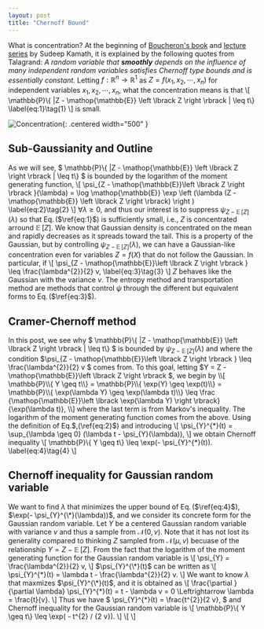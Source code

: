 ```yaml
---
layout: post
title: "Chernoff Bound"
---
```

What is concentration?
At the beginning of 
[Boucheron's book](https://www.hse.ru/data/2016/11/24/1113029206/Concentration%20inequalities.pdf) and
[lecture series](https://www.youtube.com/watch?v=NzMKIXsXJOE) by Sudeep Kamath,
it is explained by the following quotes from Talagrand:
*A random variable that **smoothly** depends on the influence of many independent
random variables satisfies Chernoff type bounds and is essentially constant.*
Letting $f: \mathbb{R}^{n} \rightarrow \mathbb{R}^{1}$ as $Z = f(x_{1}, x_{2}, \cdots, x_{n})$ for independent variables $x_{1}, x_{2}, \cdots, x_{n}$,
what the concentration means is that
\\[
    \mathbb{P}\\{ |Z - \mathop{\mathbb{E}} \left \lbrack Z \right \rbrack | \leq t\\} \label{eq:1}\tag{1}
\\]
is small.

![Concentration]({{site.baseurl}}/img/Chernoff/fig_concentration.png){: .centered width="500" }

## Sub-Gaussianity and Outline

As we will see, $  \mathbb{P}\\{ |Z - \mathop{\mathbb{E}} \left \lbrack Z \right \rbrack | \leq t\\} $ is bounded 
by the logarithm of the moment generating function,
\\[
    \psi_{Z - \mathop{\mathbb{E}}\left \lbrack Z \right \rbrack }(\lambda) 
    =
    \log \mathop{\mathbb{E}} \exp \left (\lambda (Z - \mathop{\mathbb{E}} \left \lbrack Z \right \rbrack) \right )
    \label{eq:2}\tag{2}
\\]
$\forall \lambda \geq 0$,
and thus our interest is to suppress $\psi_{Z - \mathop{\mathbb{E}}\left \lbrack Z \right \rbrack }(\lambda)$ so that 
Eq.$\,$($\ref{eq:1}$) is sufficiently small, i.e.,
$Z$ is concentrated arround $\mathop{\mathbb{E}} \left \lbrack Z \right \rbrack$.
We know that Gaussian density is concentrated on the mean and rapidly decreases as it spreads toward the tail.
This is a property of the Gaussian, but by controlling $\psi_{Z - \mathop{\mathbb{E}}\left \lbrack Z \right \rbrack }(\lambda)$,
we can have a Gaussian-like concentration even for variables $Z=f(X)$ that do not follow the Gaussian.
In particular, if 
\\[
    \psi_{Z - \mathop{\mathbb{E}}\left \lbrack Z \right \rbrack } \leq \frac{\lambda^{2}}{2} v, 
    \label{eq:3}\tag{3}
\\]
$Z$ behaves like the Gaussian with the variance $v$.
The entropy method and transportation method are methods that control $\psi$ through the different but equivalent forms to Eq.$\,$($\ref{eq:3}$).

## Cramer-Chernoff method
In this post, we see why $  \mathbb{P}\\{ |Z - \mathop{\mathbb{E}} \left \lbrack Z \right \rbrack | \leq t\\} $ is bounded 
by  $\psi_{Z - \mathop{\mathbb{E}}\left \lbrack Z \right \rbrack }(\lambda)$
and 
where the condition $\psi_{Z - \mathop{\mathbb{E}}\left \lbrack Z \right \rbrack } \leq \frac{\lambda^{2}}{2} v $ comes from.
To this goal, letting $Y = Z - \mathop{\mathbb{E}}\left \lbrack Z \right \rbrack $, we begin by 
\\[
    \mathbb{P}\\{ Y \geq t\\}
    = 
    \mathbb{P}\\{ \exp(Y) \geq \exp(t)\\}
    =
    \mathbb{P}\\{ \exp(\lambda Y) \geq \exp(\lambda t)\\}
    \leq
    \frac
    {\mathop{\mathbb{E}}\left \lbrack \exp(\lambda Y) \right \rbrack}
    {\exp(\lambda t)},
\\]
where the last term is from Markov's inequality.
The logarithm of the moment generating function comes from the above.
Using the definition of Eq.$\,$($\ref{eq:2}$) and introducing
\\[
    \psi_{Y}^{\*}(t) 
    =
    \sup_{\lambda \geq 0} (\lambda t - \psi_{Y}(\lambda)),
\\]
we obtain Chernoff inequality
\\[
    \mathbb{P}\\{ Y \geq t\\}
    \leq
    \exp(- \psi_{Y}^{\*}(t)).
    \label{eq:4}\tag{4}
\\]

## Chernoff inequality for Gaussian random variable
We want to find $\lambda$ that minimizes the upper bound of Eq.$\,$($\ref{eq:4}$), $\exp(- \psi_{Y}^{\*}(\lambda))$,
and we consider its concrete form for the Gaussian random variable.
Let $Y$ be a centered Gaussian random variable with variance $v$ and thus a sample from $\mathcal{N}(0, v)$.
Note that 
it has not lost its generality compared to thinking $Z$ sampled from $\mathcal{N}(\mu, v)$
becuase of the relationship 
$Y = Z - \mathop{\mathbb{E}} \left \lbrack Z \right \rbrack$.
From the fact that 
the logarithm of the moment generating function for the Gaussian random variable is
\\[
    \psi_{Y} = \frac{\lambda^{2}}{2} v,
\\]
$\psi_{Y}^{\*}(t)$ can be written as 
\\[
    \psi_{Y}^{\*}(t) = \lambda t - \frac{\lambda^{2}}{2} v.
\\]
We want to know $\lambda$ that maxmizes $\psi_{Y}^{\*}(t)$, and it is obtained as 
\\[
    \frac{\partial }{\partial  \lambda} \psi_{Y}^{\*}(t) = t - \lambda v = 0
    \Leftrightarrow
    \lambda = \frac{t}{v}.
\\]
Thus we have 
$
    \psi_{Y}^{\*}(t) = \frac{t^{2}}{2 v},
$
and Chernoff inequality for the Gaussian random variable is
\\[
    \mathbb{P}\\{ Y \geq t\\}
    \leq
    \exp( - t^{2} / {2 v}).
\\]
\\[
\\]
